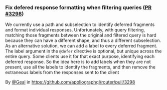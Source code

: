 ### Fix defered response formatting when filtering queries ([PR #3298](https://github.com/apollographql/router/pull/3298))

We currently use a path and subselection to identify deferred fragments and format individual responses. Unfortunately, with query filtering, matching those fragments between the original and filtered query is hard because they can have a different shape, and thus a different subselection.
As an alternative solution, we can add a label to every deferred fragment. The label argument in the `@defer` directive is optional, but unique across the entire query. Some clients use it for that exact purpose, identifying each deferred response.
So the idea here is to add labels when they are not present, use all the labels to identify the fragments, and then remove the extraneous labels from the responses sent to the client

By [@Geal](https://github.com/Geal) in https://github.com/apollographql/router/pull/3298